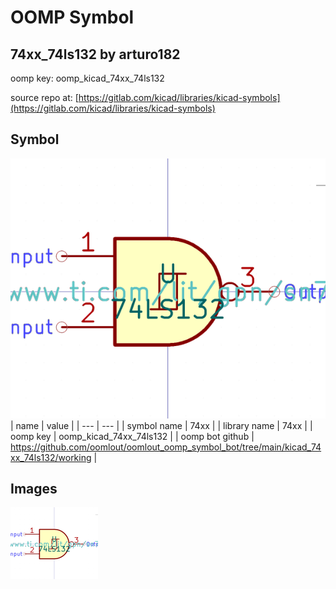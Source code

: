 # OOMP Symbol  
## 74xx_74ls132  by arturo182  
  
oomp key: oomp_kicad_74xx_74ls132  
  
source repo at: [https://gitlab.com/kicad/libraries/kicad-symbols](https://gitlab.com/kicad/libraries/kicad-symbols)  
## Symbol  
  
[![working.png](working_600.png)](working.png)  
| name | value | 
| --- | --- | 
| symbol name | 74xx | 
| library name | 74xx | 
| oomp key | oomp_kicad_74xx_74ls132 | 
| oomp bot github | https://github.com/oomlout/oomlout_oomp_symbol_bot/tree/main/kicad_74xx_74ls132/working | 
## Images  
  
[![working.png](working_140.png)](working.png)  
